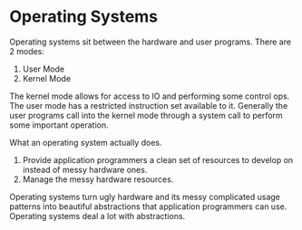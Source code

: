 # Operating Systems

Operating systems sit between the hardware and user programs. There are 2 modes:

1. User Mode
2. Kernel Mode

The kernel mode allows for access to IO and performing some control ops. The user mode has a restricted instruction set available to it. Generally the user programs call into the kernel mode through a system call to perform some important operation. 

What an operating system actually does.

1. Provide application programmers a clean set of resources to develop on instead of messy hardware ones.
2. Manage the messy hardware resources.

Operating systems turn ugly hardware and its messy complicated usage patterns into beautiful abstractions that application programmers can use. Operating systems deal a lot with abstractions. 



